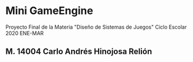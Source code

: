# Mini GameEngine 
Proyecto Final de la Materia "Diseño de Sistemas de Juegos" Ciclo Escolar 2020 ENE-MAR
## M. 14004 Carlo Andrés Hinojosa Relión